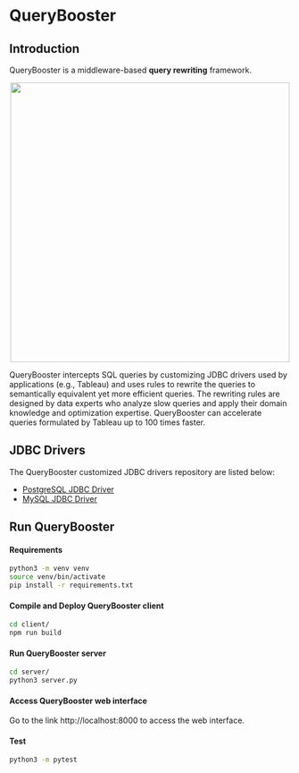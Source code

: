 # QueryBooster

## Introduction
QueryBooster is a middleware-based **query rewriting** framework.

<p align="center">
  <img src="https://github.com/ISG-ICS/QueryBooster/blob/main/pub/framework.png" width="500">
</p>

QueryBooster intercepts SQL queries by customizing JDBC drivers used by applications (e.g., Tableau) and uses rules to rewrite the queries to semantically equivalent yet more efficient queries. The rewriting rules are designed by data experts who analyze slow queries and apply their domain knowledge and optimization expertise. QueryBooster can accelerate queries formulated by Tableau up to 100 times faster.

## JDBC Drivers

The QueryBooster customized JDBC drivers repository are listed below:

 - [PostgreSQL JDBC Driver](https://github.com/ISG-ICS/smart-pgjdbc)
 - [MySQL JDBC Driver](https://github.com/ISG-ICS/smart-mysql-connector-j)

## Run QueryBooster

#### Requirements
```bash
python3 -m venv venv
source venv/bin/activate
pip install -r requirements.txt
```

#### Compile and Deploy QueryBooster client
```bash
cd client/
npm run build
```

#### Run QueryBooster server
```bash
cd server/
python3 server.py
```

#### Access QueryBooster web interface
Go to the link http://localhost:8000 to access the web interface.


#### Test
```bash
python3 -m pytest
```